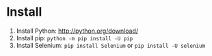 # Install
1. Install Python: http://python.org/download/
2. Install pip: `python -m pip install -U pip`
3. Install Selenium: `pip install Selenium` or `pip install -U selenium`
